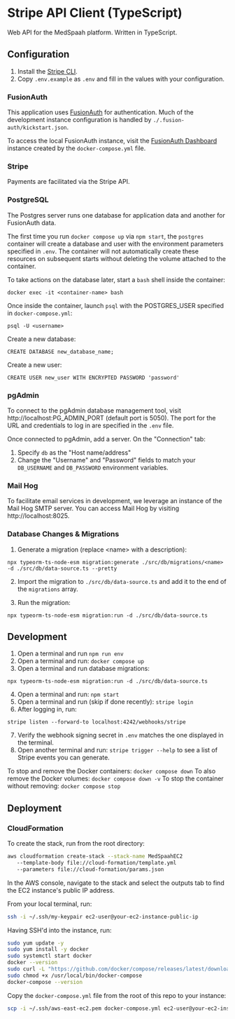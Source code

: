 # Stripe API Client (TypeScript)

Web API for the MedSpaah platform. Written in TypeScript.

## Configuration

1. Install the [Stripe CLI](https://stripe.com/docs/stripe-cli).
2. Copy `.env.example` as `.env` and fill in the values with your configuration.

### FusionAuth

This application uses [FusionAuth](https://fusionauth.io/docs/quickstarts/quickstart-javascript-angular-web)
for authentication. Much of the development instance configuration is handled by
`./.fusion-auth/kickstart.json`.

To access the local FusionAuth instance, visit the [FusionAuth Dashboard](http://localhost:9011/admin/)
instance created by the `docker-compose.yml` file.

### Stripe

Payments are facilitated via the Stripe API.

### PostgreSQL

The Postgres server runs one database for application data and another for
FusionAuth data.

The first time you run `docker compose up` via `npm start`, the `postgres`
container will create a database and user with the environment parameters
specified in `.env`. The container will not automatically create these resources
on subsequent starts without deleting the volume attached to the container.

To take actions on the database later, start a `bash` shell inside the container:

```
docker exec -it <container-name> bash
```

Once inside the container, launch `psql` with the POSTGRES_USER specified in
`docker-compose.yml`:

```
psql -U <username>
```

Create a new database:

```
CREATE DATABASE new_database_name;
```

Create a new user:

```
CREATE USER new_user WITH ENCRYPTED PASSWORD 'password'
```

### pgAdmin

To connect to the pgAdmin database management tool, visit
http://localhost:PG_ADMIN_PORT (default port is 5050).
The port for the URL and credentials to log in are specified in the `.env` file.

Once connected to pgAdmin, add a server. On the "Connection" tab:

1. Specify `db` as the "Host name/address"
2. Change the "Username" and "Password" fields to match your `DB_USERNAME` and
   `DB_PASSWORD` environment variables.

### Mail Hog

To facilitate email services in development, we leverage an instance of the
Mail Hog SMTP server. You can access Mail Hog by visiting http://localhost:8025.

### Database Changes & Migrations

1. Generate a migration (replace \<name\> with a description):

```
npx typeorm-ts-node-esm migration:generate ./src/db/migrations/<name> -d ./src/db/data-source.ts --pretty
```

2. Import the migration to `./src/db/data-source.ts` and add it to the end of the
   `migrations` array.

3. Run the migration:

```
npx typeorm-ts-node-esm migration:run -d ./src/db/data-source.ts
```

## Development

1. Open a terminal and run `npm run env`
2. Open a terminal and run: `docker compose up`
3. Open a terminal and run database migrations:

```
npx typeorm-ts-node-esm migration:run -d ./src/db/data-source.ts
```

4. Open a terminal and run: `npm start`
5. Open a terminal and run (skip if done recently): `stripe login`
6. After logging in, run:

```
stripe listen --forward-to localhost:4242/webhooks/stripe
```

7. Verify the webhook signing secret in `.env` matches the one displayed in the terminal.
8. Open another terminal and run: `stripe trigger --help` to see a list of
   Stripe events you can generate.

To stop and remove the Docker containers: `docker compose down`
To also remove the Docker volumes: `docker compose down -v`
To stop the container without removing: `docker compose stop`

## Deployment

### CloudFormation

To create the stack, run from the root directory:

```bash
aws cloudformation create-stack --stack-name MedSpaahEC2
   --template-body file://cloud-formation/template.yml
   --parameters file://cloud-formation/params.json
```

In the AWS console, navigate to the stack and select the outputs tab to find
the EC2 instance's public IP address.

From your local terminal, run:

```bash
ssh -i ~/.ssh/my-keypair ec2-user@your-ec2-instance-public-ip
```

Having SSH'd into the instance, run:

```bash
sudo yum update -y
sudo yum install -y docker
sudo systemctl start docker
docker --version
sudo curl -L "https://github.com/docker/compose/releases/latest/download/docker-compose-$(uname -s)-$(uname -m)" -o /usr/local/bin/docker-compose
sudo chmod +x /usr/local/bin/docker-compose
docker-compose --version
```

Copy the `docker-compose.yml` file from the root of this repo to your instance:

```bash
scp -i ~/.ssh/aws-east-ec2.pem docker-compose.yml ec2-user@your-ec2-instance-public-ip:/home/ec2-user/
```
